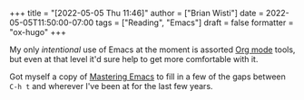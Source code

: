 +++
title = "[2022-05-05 Thu 11:46]"
author = ["Brian Wisti"]
date = 2022-05-05T11:50:00-07:00
tags = ["Reading", "Emacs"]
draft = false
formatter = "ox-hugo"
+++

My only _intentional_ use of Emacs at the moment is assorted [Org mode](https://orgmode.org) tools, but even at that level it'd sure help to get more comfortable with it.

Got myself a copy of [Mastering Emacs](https://masteringemacs.org) to fill in a few of the gaps between `C-h t` and wherever I've been at for the last few years.
